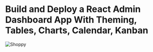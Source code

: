 # Build and Deploy a React Admin Dashboard App With Theming, Tables, Charts, Calendar, Kanban 
![Shoppy](https://i.ibb.co/W6g39w3/image.png)


